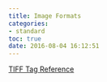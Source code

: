 ```yaml
---
title: Image Formats
categories:
- standard
toc: true
date: 2016-08-04 16:12:51
---
```


[TIFF Tag Reference](http://www.awaresystems.be/imaging/tiff/tifftags.html)
